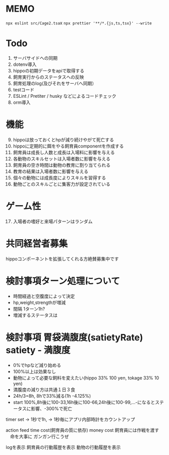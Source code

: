 # MEMO
`npx eslint src/Cage2.tsa`x
`npx prettier '**/*.{js,ts,tsx}' --write`

# Todo
1. サーバサイドへの同期
2. dotenv導入
3. hippoの初期データをapiで取得する
4. 飼育実行からのステータスへの反映
5. 飼育処理のlog(及びそれをサーバへ同期）
6. testコード
7. ESLint / Pretiter / husky などによるコードチェック
8. orm導入
# 機能
9. hippoは放っておくとhpが減り続けやがて死亡する
10. hippoに定期的に餌をやる飼育員componentを作成する
11. 飼育員は成長し人数と成長は入場料に影響を与える
12. 各動物のスキルセットは入場者数に影響を与える
13. 飼育員の空き時間は動物の教育に割り当てられる  
14. 教育の結果は入場者数に影響を与える
15. 個々の動物には成長度によりスキルを習得する
16. 動物ごとのスキルごとに集客力が設定されている
# ゲーム性
17. 入場者の嗜好と来場パターンはランダム

# 共同経営者募集
hippoコンポーネントを拡張してくれる方絶賛募集中です


# 検討事項ターン処理について
* 時間経過と空腹度によって決定
* hp,weight,strengthが増減
* 間隔 1ターン1h?
* 増減するステータスは
# 検討事項 胃袋満腹度(satietyRate) satiety - 満腹度
* 0%でhpなど減り始める
* 100%以上は効果なし
* 動物によって必要な飼料を変えたい(hippo 33% 100 yen, tokage 33% 10 yen)
* 満腹度の減り方は共通１日３食
* 24h/3=8h, 8hで33%減る(1h -4.125%)
* start 100%,8h後に100-33,16h後に100-66,24h後に100-99,...-になるとステータスに影響、-300%で死亡

timer set
  -> 1秒で1h,
  -> 1秒毎にアプリ内部時計をカウントアップ

action
  feed
    time cost(飼育員の質に依存)
    money cost
飼育員には作戦を渡す
　命を大事に
  ガンガン行こうぜ


logを表示
飼育員の行動履歴を表示
動物の行動履歴を表示
